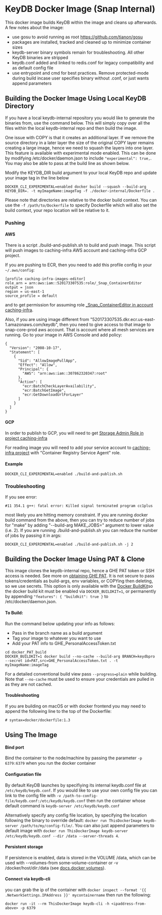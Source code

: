 # KeyDB Docker Image (Snap Internal)

This docker image builds KeyDB within the image and cleans up afterwards. A few notes about the image:
* use gosu to avoid running as root https://github.com/tianon/gosu
* packages are installed, tracked and cleaned up to minimize container sizes
* keydb-server binary symbols remain for troubleshooting. All other KeyDB binaries are stripped
* keydb.conf added and linked to redis.conf for legacy compatibility and as default config file
* use entrypoint and cmd for best practices. Remove protected-mode during build incase user specifies binary without .conf, or just wants append parameters

## Building the Docker Image Using Local KeyDB Directory

If you have a local keydb-internal repository you would like to generate the binaries from, use the command below. This will simply copy over all the files within the local keydb-internal repo and then build the image. 

One issue with COPY is that it creates an additional layer. If we remove the source directory in a later layer the size of the original COPY layer remains creating a large image, hence we need to squash the layers into one layer. This feature is available with experimental mode enabled. This can be done by modifying /etc/docker/daemon.json to include `"experimental": true,`. You may also be able to pass at the build line as shown below.

Modify the KEYDB_DIR build argument to your local KeyDB repo and update your image tag in the line below

```
DOCKER_CLI_EXPERIMENTAL=enabled docker build --squash --build-arg KEYDB_DIR=. -t myImageName:imageTag -f ./docker-internal/Dockerfile .
```

Please note that directories are relative to the docker build context. You can use the `-f /path/to/Dockerfile` to specify Dockerfile which will also set the build context, your repo location will be relative to it.

### Pushing

#### AWS
There is a script ./build-and-publish.sh to build and push image. This script will push images to caching-infra AWS account and caching-infra GCP project.

If you are pushing to ECR, then you need to add this profile config in your ```~/.aws/config```:

```
[profile caching-infra-images-editor]
role_arn = arn:aws:iam::520173307535:role/_Snap_ContainerEditor
output = json
region = us-east-1
source_profile = default
```
and to get permission for assuming role [_Snap_ContainerEditor in account caching-infra](https://lease.sc-corp.net/v2/request_access/aws_resources/aws_account?resource=520173307535&roles=%5B_Snap_ContainerEditor%5D).

Also, if you are using image different from "520173307535.dkr.ecr.us-east-1.amazonaws.com/keydb", then you need to give access to that image to snap-core-prod aws account. That is account where all mesh services are running. Go to your image in AWS Console and add policy:
```
{
  "Version": "2008-10-17",
  "Statement": [
    {
      "Sid": "AllowImagePullApp",
      "Effect": "Allow",
      "Principal": {
        "AWS": "arn:aws:iam::307862320347:root"
      },
      "Action": [
        "ecr:BatchCheckLayerAvailability",
        "ecr:BatchGetImage",
        "ecr:GetDownloadUrlForLayer"
      ]
    }
  ]
}
```

#### GCP

In order to publish to GCP, you will need to get [Storage Admin Role in project caching-infra](https://lease.sc-corp.net/v2/request_access/gcp_resources/gcp_project?resource=caching-infra&roles=%5Broles/storage.admin%5D)

For reading image you will need to add your service account to [caching-infra project](https://lease.sc-corp.net/v2/view_iam?resourceType=PRJ&resource=caching-infra) with  "Container Registry Service Agent" role.

#### Example

```
DOCKER_CLI_EXPERIMENTAL=enabled ./build-and-publish.sh
```

### Troubleshooting
If you see error:
```
#11 354.1 g++: fatal error: Killed signal terminated program cc1plus
```
most likely you are hitting memory constraint. If you are running docker build command from the above, then you can try to reduce number of jobs for "make" by adding "--build-arg MAKE_JOBS=<jobs>" argument to lower value (i.e. 2). If you are running ./build-and-publish.sh you can reduce the number of jobs by passing it in args:
```
DOCKER_CLI_EXPERIMENTAL=enabled ./build-and-publish.sh -j 2
```

## Building the Docker Image Using PAT & Clone

This image clones the keydb-internal repo, hence a GHE PAT token or SSH access is needed. See more on [obtaining GHE PAT](https://wiki.sc-corp.net/display/TOOL/Using+the+GHE+API#UsingtheGHEAPI-Step1:PersonalTokens). It is not secure to pass tokens/credentials as build-args, env variables, or COPYing then deleting, so we use secrets. This option is only available with the [Docker BuildKit](https://docs.docker.com/develop/develop-images/build_enhancements/#new-docker-build-secret-information)so the docker build kit must be enabled via `DOCKER_BUILDKIT=1`, or permanently by appending `"features": { "buildkit": true }` to /etc/docker/daemon.json.

#### To Build:

Run the command below updating your info as follows:
* Pass in the branch name as a build argument
*  Tag your image to whatever you want to use
* Add your PAT info to GHE_PersonalAccessToken.txt

```
cd docker_PAT_build
DOCKER_BUILDKIT=1 docker build --no-cache --build-arg BRANCH=keydbpro --secret id=PAT,src=GHE_PersonalAccessToken.txt . -t myImageName:imageTag
```

For a detailed conventional build view pass `--progress=plain` while building. Note that `--no-cache` must be used to ensure your credentials are pulled in as they are not cached.

#### Troubleshooting

If you are building on macOS or with docker frontend you may need to append the following line to the top of the Dockerfile:

```
# syntax=docker/dockerfile:1.3
```

## Using The Image 

#### Bind port

Bind the container to the node/machine by passing the parameter `-p 6379:6379` when you run the docker container

#### Configuration file

By default KeyDB launches by specifiying its internal keydb.conf file at `/etc/keydb/keydb.conf`. If you would like to use your own config file you can link to the config file with `-v /path-to-config-file/keydb.conf:/etc/keydb/keydb.conf` then run the container whose default command is `keydb-server /etc/keydb/keydb.conf`

Alternatively specify any config file location, by specifying the location following the binary to override default: `docker run ThisDockerImage keydb-server /path/to/my/config-file/`. You can also just append parameters to default image with `docker run ThisDockerImage keydb-server /etc/keydb/keydb.conf --dir /data --server-threads 4`.

#### Persistent storage

If persistence is enabled, data is stored in the VOLUME /data, which can be used with --volumes-from some-volume-container or -v /docker/host/dir:/data (see [docs.docker volumes](https://docs.docker.com/storage/volumes/)).

#### Connect via keydb-cli

you can grab the ip of the container with `docker inspect --format '{{ .NetworkSettings.IPAddress }}' mycontainername` then run the following:

```
docker run -it --rm ThisDockerImage keydb-cli -h <ipaddress-from-above> -p 6379
```

